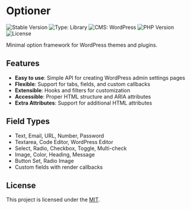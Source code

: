 # Optioner

![Stable Version](https://img.shields.io/packagist/v/ernilambar/optioner?label=Stable&color=329FD4)
![Type: Library](https://img.shields.io/badge/Type-Library-brightgreen.svg)
![CMS: WordPress](https://img.shields.io/badge/CMS-WordPress-007fff.svg)
![PHP Version](https://img.shields.io/packagist/dependency-v/ernilambar/optioner/PHP)
![License](https://img.shields.io/packagist/l/ernilambar/optioner?label=License)

Minimal option framework for WordPress themes and plugins.

## Features

- **Easy to use**: Simple API for creating WordPress admin settings pages
- **Flexible**: Support for tabs, fields, and custom callbacks
- **Extensible**: Hooks and filters for customization
- **Accessible**: Proper HTML structure and ARIA attributes
- **Extra Attributes**: Support for additional HTML attributes

## Field Types

- Text, Email, URL, Number, Password
- Textarea, Code Editor, WordPress Editor
- Select, Radio, Checkbox, Toggle, Multi-check
- Image, Color, Heading, Message
- Button Set, Radio Image
- Custom fields with render callbacks

## License

This project is licensed under the [MIT](https://opensource.org/license/MIT).
